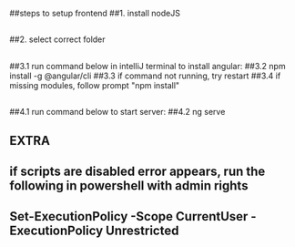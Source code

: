 ##steps to setup frontend
##1. install nodeJS
##
##2. select correct folder
##
##3.1 run command below in intelliJ terminal to install angular:
##3.2 npm install -g @angular/cli
##3.3 if command not running, try restart
##3.4 if missing modules, follow prompt "npm install"
##
##4.1 run command below to start server:
##4.2 ng serve
##
## EXTRA
## if scripts are disabled error appears, run the following in powershell with admin rights
## Set-ExecutionPolicy -Scope CurrentUser -ExecutionPolicy Unrestricted